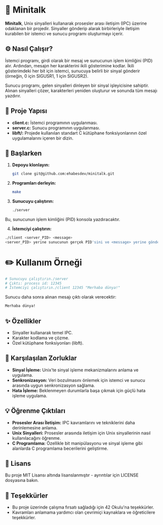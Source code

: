 # 💬 Minitalk

**Minitalk**, Unix sinyalleri kullanarak prosesler arası iletişim (IPC) üzerine odaklanan bir projedir. Sinyaller gönderip alarak birbirleriyle iletişim kurabilen bir istemci ve sunucu programı oluşturmayı içerir.

## ⚙️ Nasıl Çalışır?

İstemci programı, girdi olarak bir mesaj ve sunucunun işlem kimliğini (PID) alır. Ardından, mesajın her karakterini ikili gösterimine kodlar. İkili gösterimdeki her bit için istemci, sunucuya belirli bir sinyal gönderir (örneğin, 0 için SIGUSR1, 1 için SIGUSR2).

Sunucu programı, gelen sinyalleri dinleyen bir sinyal işleyicisine sahiptir. Alınan sinyalleri çözer, karakterleri yeniden oluşturur ve sonunda tüm mesajı yazdırır.

## 📁 Proje Yapısı

* **client.c:** İstemci programının uygulanması.
* **server.c:** Sunucu programının uygulanması.
* **libft/:** Projede kullanılan standart C kütüphane fonksiyonlarının özel uygulamalarını içeren bir dizin.

## 🚀 Başlarken

1. **Depoyu klonlayın:**

   ```bash
   git clone git@github.com:ehabesdev/minitalk.git

3. **Programları derleyin:**

    ```bash
   make
   ```

5. **Sunucuyu çalıştırın:**

   ```bash
   ./server
   ```

Bu, sunucunun işlem kimliğini (PID) konsola yazdıracaktır.

4. **İstemciyi çalıştırın:**

```bash
./client <server_PID> <message>
<server_PID> yerine sunucunun gerçek PID'sini ve <message> yerine göndermek istediğiniz mesajı yazın.
```
# ✏️ Kullanım Örneği

```bash
# Sunucuyu çalıştırın./server
# Çıktı: process id: 12345
# İstemciyi çalıştırın./client 12345 "Merhaba dünya!"
```
Sunucu daha sonra alınan mesajı çıktı olarak verecektir:

```bash
Merhaba dünya!
```
## ✨ Özellikler

* Sinyaller kullanarak temel IPC.
* Karakter kodlama ve çözme.
* Özel kütüphane fonksiyonları (libft).

## 🤔 Karşılaşılan Zorluklar

* **Sinyal İşleme:** Unix'te sinyal işleme mekanizmalarını anlama ve uygulama.
* **Senkronizasyon:** Veri bozulmasını önlemek için istemci ve sunucu arasında uygun senkronizasyon sağlama.
* **Hata İşleme:** Beklenmeyen durumlarla başa çıkmak için güçlü hata işleme uygulama.

## 💡 Öğrenme Çıktıları

* **Prosesler Arası İletişim:** IPC kavramlarını ve tekniklerini daha derinlemesine anlama.
* **Unix Sinyalleri:** Prosesler arasında iletişim için Unix sinyallerinin nasıl kullanılacağını öğrenme.
* **C Programlama:** Özellikle bit manipülasyonu ve sinyal işleme gibi alanlarda C programlama becerilerini geliştirme.

## 📜 Lisans

Bu proje MIT Lisansı altında lisanslanmıştır - ayrıntılar için LICENSE dosyasına bakın.

## 🙏 Teşekkürler

* Bu proje üzerinde çalışma fırsatı sağladığı için 42 Okulu'na teşekkürler.
* Kavramları anlamama yardımcı olan çevrimiçi kaynaklara ve öğreticilere teşekkürler.
